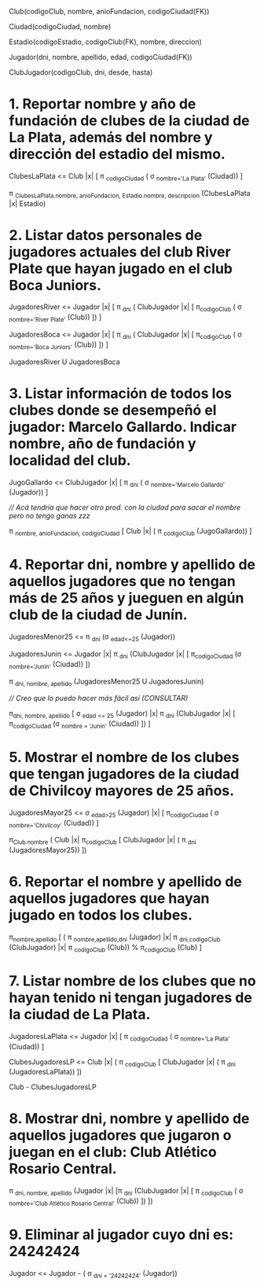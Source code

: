 Club(codigoClub, nombre, anioFundacion, codigoCiudad(FK))

Ciudad(codigoCiudad, nombre)

Estadio(codigoEstadio, codigoClub(FK), nombre, direccion)

Jugador(dni, nombre, apellido, edad, codigoCiudad(FK))

ClubJugador(codigoClub, dni, desde, hasta)

# 1. Reportar nombre y año de fundación de clubes de la ciudad de La Plata, además del nombre y dirección del estadio del mismo.

ClubesLaPlata <= Club |x| [ π <sub>codigoCiudad</sub> ( σ <sub>nombre='La Plata'</sub> (Ciudad)) ]

π <sub>ClubesLaPlata.nombre, anioFundacion, Estadio.nombre, descripcion</sub> (ClubesLaPlata |x| Estadio)

# 2. Listar datos personales de jugadores actuales del club River Plate que hayan jugado en el club Boca Juniors.

JugadoresRiver <= Jugador |x| [ π <sub>dni</sub> ( ClubJugador |x| [ π<sub>codigoClub</sub> ( σ <sub>nombre='River Plate'</sub> (Club)) ]) ]

JugadoresBoca <= Jugador |x| [ π <sub>dni</sub> ( ClubJugador |x| [ π<sub>codigoClub</sub> ( σ <sub>nombre='Boca Juniors'</sub> (Club)) ]) ]

JugadoresRiver U JugadoresBoca

# 3. Listar información de todos los clubes donde se desempeñó el jugador: Marcelo Gallardo. Indicar nombre, año de fundación y localidad del club.

JugoGallardo <= ClubJugador |x| [ π <sub>dni</sub> ( σ <sub>nombre='Marcelo Gallardo'</sub> (Jugador)) ]

*// Acá tendría que hacer otro prod. con la ciudad para sacar el nombre pero no tengo ganas zzz*

π <sub>nombre, anioFundacion, codigoCiudad</sub> [ Club |x| ( π <sub>codigoClub</sub> (JugoGallardo)) ]

# 4. Reportar dni, nombre y apellido de aquellos jugadores que no tengan más de 25 años y jueguen en algún club de la ciudad de Junín.

JugadoresMenor25 <= π <sub>dni</sub> (σ <sub>edad<=25</sub> (Jugador))

JugadoresJunin <= Jugador |x| π <sub>dni</sub> (ClubJugador |x| [ π<sub>codigoCiudad</sub> (σ <sub>nombre='Junin'</sub> (Ciudad)) ])

π <sub>dni, nombre, apellido</sub> (JugadoresMenor25 U JugadoresJunin)

*// Creo que lo puedo hacer más fácil así (CONSULTAR)*

π<sub>dni, nombre, apellido</sub> [ σ <sub>edad <= 25</sub> (Jugador) |x| π <sub>dni</sub> (ClubJugador |x| [ π<sub>codigoCiudad</sub> (σ <sub>nombre = 'Junin'</sub> (Ciudad)) ]) ]

# 5. Mostrar el nombre de los clubes que tengan jugadores de la ciudad de Chivilcoy mayores de 25 años.

JugadoresMayor25 <= σ <sub>edad>25</sub> (Jugador) |x| [ π<sub>codigoCiudad</sub> ( σ <sub>nombre='Chivilcoy'</sub> (Ciudad)) ]

π<sub>Club.nombre</sub> ( Club |x| π<sub>codigoClub</sub> [ ClubJugador |x| ( π <sub>dni</sub> (JugadoresMayor25)) ])

# 6. Reportar el nombre y apellido de aquellos jugadores que hayan jugado en todos los clubes.

π<sub>nombre,apellido</sub> [ ( π <sub>nombre,apellido,dni</sub> (Jugador) |x| π <sub>dni,codigoClub</sub> (ClubJugador) |x| π <sub>codigoClub</sub> (Club)) % π<sub>codigoClub</sub> (Club) ]

# 7. Listar nombre de los clubes que no hayan tenido ni tengan jugadores de la ciudad de La Plata.

JugadoresLaPlata <= Jugador |x| [ π <sub>codigoCiudad</sub> ( σ <sub>nombre='La Plata'</sub> (Ciudad)) ]

ClubesJugadoresLP <= Club |x| ( π <sub>codigoClub</sub> [ ClubJugador |x| ( π <sub>dni</sub> (JugadoresLaPlata)) ])

Club - ClubesJugadoresLP

# 8. Mostrar dni, nombre y apellido de aquellos jugadores que jugaron o juegan en el club: Club Atlético Rosario Central.

π <sub>dni, nombre, apellido</sub> (Jugador |x| [π <sub>dni</sub> (ClubJugador |x| [ π <sub>codigoClub</sub> ( σ <sub>nombre='Club Atlético Rosario Central'</sub> (Club)) ]) ])

# 9. Eliminar al jugador cuyo dni es: 24242424

Jugador <= Jugador - ( σ <sub>dni = '24242424'</sub> (Jugador))